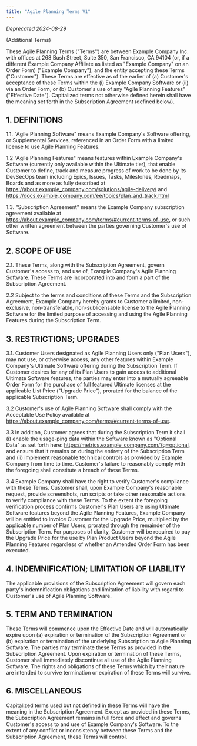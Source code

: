 ```yaml
---
title: "Agile Planning Terms V1"
---
```


*Deprecated 2024-08-29*

(Additional Terms)

These Agile Planning Terms ("Terms'') are between Example Company Inc. with offices at 268 Bush Street, Suite 350, San Francisco, CA 94104 (or, if a different Example Company Affiliate as listed as "Example Company" on an Order Form) ("Example Company"), and the entity accepting these Terms ("Customer"). These Terms are effective as of the earlier of (a) Customer's acceptance of these Terms within the (i) Example Company Software or (ii) via an Order Form, or (b) Customer's use of any "Agile Planning Features" ("Effective Date").  Capitalized terms not otherwise defined herein shall have the meaning set forth in the Subscription Agreement (defined below).

## 1. DEFINITIONS

1.1.  "Agile Planning Software" means Example Company's Software offering, or Supplemental Services, referenced in an Order Form with a limited license to use Agile Planning Features.

1.2   "Agile Planning Features" means features within Example Company's Software (currently only available within the Ultimate tier),  that enable Customer to define, track and measure progress of work to be done by its DevSecOps team including Epics, Issues, Tasks, Milestones, Roadmaps, Boards and as more as fully described at <https://about.example_company.com/solutions/agile-delivery/> and <https://docs.example_company.com/ee/topics/plan_and_track.html>

1.3. "Subscription Agreement" means the Example Company subscription agreement available at <https://about.example_company.com/terms/#current-terms-of-use>, or such other written agreement between the parties governing Customer's use of Software.

## 2. SCOPE OF USE

2.1.  These Terms, along with the Subscription Agreement, govern Customer's access to, and use of, Example Company's Agile Planning Software. These Terms are incorporated into and form a part of the Subscription Agreement.

2.2 Subject to the terms and conditions of these Terms and the Subscription Agreement, Example Company hereby grants to Customer a limited, non-exclusive, non-transferable, non-sublicensable license to the Agile Planning Software for the limited purpose of accessing and using the Agile Planning Features during the Subscription Term.

## 3. RESTRICTIONS; UPGRADES

3.1.  Customer Users designated as Agile Planning Users only ("Plan Users"), may not use, or otherwise access, any other features within Example Company's Ultimate Software offering during the Subscription Term.  If Customer desires for any of its Plan Users to gain access to additional Ultimate Software features, the parties may enter into a mutually agreeable Order Form for the purchase of full featured Ultimate licenses at the applicable List Price ("Upgrade Price"), prorated for the balance of the applicable Subscription Term.

3.2  Customer's use of Agile Planning Software shall comply with the Acceptable Use Policy available at <https://about.example_company.com/terms/#current-terms-of-use>.

3.3 In addition, Customer agrees that during the Subscription Term it shall (i) enable the usage-ping data within the Software known as "Optional Data" as set forth here: <https://metrics.example_company.com/?q=optional>, and ensure that it remains on during the entirety of the Subscription Term and (ii) implement reasonable technical controls as provided by Example Company from time to time.  Customer's failure to reasonably comply with the foregoing shall constitute a breach of these Terms.

3.4  Example Company shall have the right to verify Customer's compliance with these Terms.  Customer shall, upon Example Company's reasonable request, provide screenshots, run scripts or take other reasonable actions to verify compliance with these Terms.  To the extent the foregoing verification process confirms Customer's Plan Users are using Ultimate Software features beyond the Agile Planning Features, Example Company will be entitled to invoice Customer for the Upgrade Price, multiplied by the applicable number of Plan Users, prorated through the remainder of the Subscription Term.  For purposes of clarity, Customer will be required to pay the Upgrade Price for the use by Plan Product Users beyond the Agile Planning Features regardless of whether an Amended Order Form has been executed.

## 4. INDEMNIFICATION; LIMITATION OF LIABILITY

The applicable provisions of the Subscription Agreement will govern each party's indemnification obligations and limitation of liability with regard to Customer's use of Agile Planning Software.

## 5. TERM AND TERMINATION

These Terms will commence upon the Effective Date and will automatically expire upon (a) expiration or termination of the Subscription Agreement or (b) expiration or termination of the underlying Subscription to Agile Planning Software. The parties may terminate these Terms as provided in the Subscription Agreement. Upon expiration or termination of these Terms, Customer shall immediately discontinue all use of the Agile Planning Software. The rights and obligations of these Terms which by their nature are intended to survive termination or expiration of these Terms will survive.

## 6.  MISCELLANEOUS

Capitalized terms used but not defined in these Terms will have the meaning in the Subscription Agreement. Except as provided in these Terms, the Subscription Agreement remains in full force and effect and governs Customer's access to and use of Example Company's Software. To the extent of any conflict or inconsistency between these Terms and the Subscription Agreement, these Terms will control.
